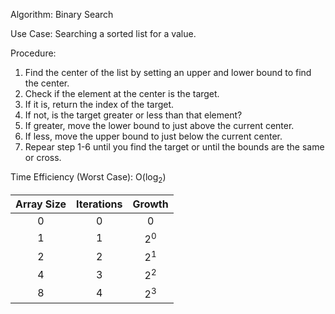 Algorithm: 
Binary Search


Use Case:
Searching a sorted list for a value.

Procedure:
1. Find the center of the list by setting an upper and lower bound to find the center.   
2. Check if the element at the center is the target.  
3. If it is, return the index of the target.
4. If not, is the target greater or less than that element?
5. If greater, move the lower bound to just above the current center.
6. If less, move the upper bound to just below the current center.
7. Repear step 1-6 until you find the target or until the bounds are the same or cross.



Time Efficiency (Worst Case):
O(log<sub>2</sub>) 

| Array Size | Iterations | Growth          |
| :------:   | :--------: | :----:          |
|    0       |     0      |    0            |
|    1       |     1      |   2<sup>0</sup> |
|    2       |     2      |   2<sup>1</sup> |
|    4       |     3      |   2<sup>2</sup> |
|    8       |     4      |   2<sup>3</sup> |